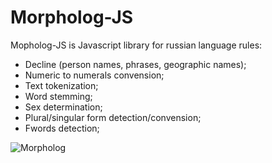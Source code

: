Morpholog-JS
============

Mopholog-JS is Javascript library for russian language rules:
* Decline (person names, phrases, geographic names);
* Numeric to numerals convension;
* Text tokenization;
* Word stemming;
* Sex determination;
* Plural/singular form detection/convension;
* Fwords detection;

![Morpholog](https://raw.github.com/systemate/morpholog-js/master/img/logo.png)